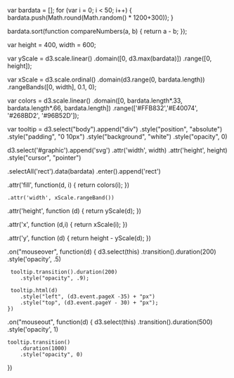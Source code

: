 var bardata = [];
for (var i = 0; i < 50; i++) {
    bardata.push(Math.round(Math.random() * 1200+300));
}

bardata.sort(function compareNumbers(a, b) {
  return a - b;
});

var height = 400,
    width = 600;

var yScale = d3.scale.linear()
    .domain([0, d3.max(bardata)])
    .range([0, height]);

var xScale = d3.scale.ordinal()
    .domain(d3.range(0, bardata.length))
    .rangeBands([0, width], 0.1, 0);

var colors = d3.scale.linear()
    .domain([0, bardata.length*.33, bardata.length*.66, bardata.length])
    .range(['#FFB832','#E40074', '#268BD2', '#96B52D']);

var tooltip = d3.select("body").append("div")
    .style("position", "absolute")
    .style("padding", "0 10px")
    .style("background", "white")
    .style("opacity", 0)


d3.select('#graphic').append('svg')
  .attr('width', width)
  .attr('height', height)
  .style("cursor", "pointer")

.selectAll('rect').data(bardata)
	.enter().append('rect')

  .attr('fill', function(d, i) {
		return colors(i);
	})

	.attr('width', xScale.rangeBand())

  .attr('height', function (d) {
    return yScale(d);
  })

  .attr('x', function (d,i) {
      return xScale(i);
  })

  .attr('y', function (d) {
    return height - yScale(d);
  })

 .on("mouseover", function(d) {
	 d3.select(this)
	 .transition().duration(200)
	 .style('opacity', .5)

	 tooltip.transition().duration(200)
		.style("opacity", .9);

	 tooltip.html(d)
		.style("left", (d3.event.pageX -35) + "px")
		.style("top", (d3.event.pageY - 30) + "px");
	})

 .on("mouseout", function(d) {
	 d3.select(this)
	 .transition().duration(500)
	 .style('opacity', 1)

	tooltip.transition()
		.duration(1000)
		.style("opacity", 0)
 })
